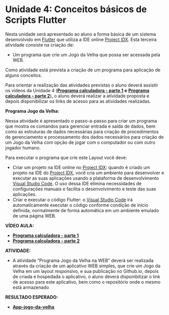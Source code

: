 # Unidade 4: Conceitos básicos de Scripts Flutter

Nesta unidade  será apresentado ao aluno a forma básica de um sistema desenvolvido em [Flutter](https://flutter.dev/)  que utiliza a IDE online [Project IDX](https://idx.dev/). Esta terceira atividade consiste na criação de:

- Um programa que crie um Jogo da Velha que possa ser acessada pela WEB.

Como atividade está prevista a criação de um programa para aplicação de alguns conceitos.

Para orientar a realização das atividades previstas o aluno deverá assistir os vídeos da Unidade 4 ([**Programa calculadora - parte 1**](https://youtu.be/3rnOwtS6APo) **e** [**Programa calculadora - parte 2**](hhttps://youtu.be/aaixyLsN_NU)), o aluno deverá realizar a atividade proposta e depois disponibilizar os links de acesso para as atividades realizadas.

**Programa Jogo da Velha:**

Nessa atividade é apresentado o passo-a-passo para criar um programa que mostra os comandos para gerenciar entrada e saída de dados, bem como as estruturas de dados necessárias para criação de procedimentos de gerenciamento e processamento dos dados necessários para criação de um Jogo da Velha com opção de jogar com o computador ou com outro jogador humano.

Para executar o programa que crie este Layout você deve:

- Criar um projeto na IDE online no [Project IDX](https://idx.dev/): quando é criado um projeto na IDE do [Project IDX](https://idx.dev/), você cria um ambiente para desenvolver e executar as suas aplicações usando a plataforma de desenvolvimento [Visual Studio Code](https://code.visualstudio.com/). O uso dessa IDE elimina necessidades de configurações manuais e facilita o desenvolvimento e teste das suas aplicações.
- Criar e executar o código Flutter: o [Visual Studio Code](https://code.visualstudio.com/) irá automaticamente executar o código conforme condição de início definida, normalmente de forma automática em um ambiente emulado de uma página WEB.

**VÍDEO AULA:**

- [**Programa calculadora - parte 1**](https://youtu.be/3rnOwtS6APo)
- [**Programa calculadora - parte 2**](hhttps://youtu.be/aaixyLsN_NU)

**ATIVIDADE:**

- A atividade “Programa Jogo da Velha na WEB” deverá ser realizada através da criação de um aplicativo WEB simples, que crie um Jogo da Velha em um layout responsivo, e sua publicação no Github.io, depois de criada e hospedada o aplicativo, o aluno deverá disponibilizar o link de acesso para este aplicativo, bem como o repositório onde o mesmo está armazenado

**RESULTADO ESPERADO:** 

- [**App-jogo-da-velha**](https://aula-talento-teck.github.io/app-jogo-da-velha/)
